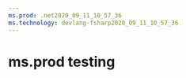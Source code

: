 ```yaml
---
ms.prod: .net2020_09_11_10_57_36
ms.technology: devlang-fsharp2020_09_11_10_57_36
---
```

 # ms.prod testing